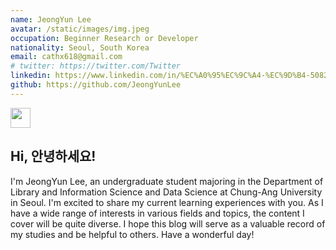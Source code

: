 ```yaml
---
name: JeongYun Lee
avatar: /static/images/img.jpeg
occupation: Beginner Research or Developer
nationality: Seoul, South Korea
email: cathx618@gmail.com
# twitter: https://twitter.com/Twitter
linkedin: https://www.linkedin.com/in/%EC%A0%95%EC%9C%A4-%EC%9D%B4-50822922a/
github: https://github.com/JeongYunLee
---
```


<!-- <div class="flex">
    <img src="https://em-content.zobj.net/source/microsoft-teams/337/waving-hand_1f44b.png" style="width: 7%;height:7%" class="mt-6"/>
    <h2 class="ml-2 mt-8 text-3xl text-gray-700 font-bold capitalize dark:text-blue-200">
        <span v-show="textVisible">Hi, 안녕하세요!</span>
    </h2>
</div> -->

<div class="flex">
    <img src="https://em-content.zobj.net/source/microsoft-teams/337/waving-hand_1f44b.png" style="height: 2rem;" class="mt-6"/>
    <h2 class="ml-2 mt-6 text-3xl text-gray-700 font-bold capitalize dark:text-blue-200">
        <span v-show="textVisible">Hi, 안녕하세요!</span>
    </h2>
</div>

I'm JeongYun Lee, an undergraduate student majoring in the Department of Library and Information Science and Data Science at Chung-Ang University in Seoul. I'm excited to share my current learning experiences with you. As I have a wide range of interests in various fields and topics, the content I cover will be quite diverse. I hope this blog will serve as a valuable record of my studies and be helpful to others. Have a wonderful day!
